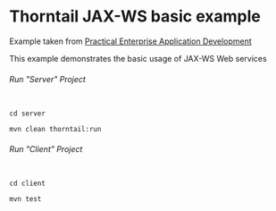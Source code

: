 Thorntail JAX-WS basic example
=====================================

Example taken from [Practical Enterprise Application Development](http://www.itbuzzpress.com/ebooks/java-ee-7-development-on-wildfly.html)

This example demonstrates the basic usage of JAX-WS Web services 

###### Run "Server" Project
```shell

cd server 

mvn clean thorntail:run
```
###### Run "Client" Project
```shell

cd client

mvn test
```